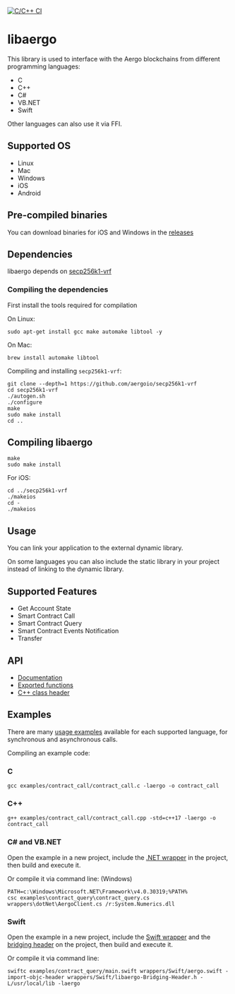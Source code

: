 [![C/C++ CI](https://github.com/aergoio/libaergo/workflows/C/C++%20CI/badge.svg)](https://github.com/aergoio/libaergo/actions)

# libaergo

This library is used to interface with the Aergo blockchains from different programming languages:

* C
* C++
* C#
* VB.NET
* Swift

Other languages can also use it via FFI.


## Supported OS

* Linux
* Mac
* Windows
* iOS
* Android


## Pre-compiled binaries

You can download binaries for iOS and Windows in the [releases](https://github.com/aergoio/libaergo/releases)


## Dependencies

libaergo depends on [secp256k1-vrf](https://github.com/aergoio/secp256k1-vrf)


### Compiling the dependencies

First install the tools required for compilation

On Linux:

```
sudo apt-get install gcc make automake libtool -y
```

On Mac:

```
brew install automake libtool
```

Compiling and installing `secp256k1-vrf`:

```
git clone --depth=1 https://github.com/aergoio/secp256k1-vrf
cd secp256k1-vrf
./autogen.sh
./configure
make
sudo make install
cd ..
```


## Compiling libaergo

```
make
sudo make install
```

For iOS:

```
cd ../secp256k1-vrf
./makeios
cd -
./makeios
```

## Usage

You can link your application to the external dynamic library.

On some languages you can also include the static library in your project instead of linking to the dynamic library.


## Supported Features

* Get Account State
* Smart Contract Call
* Smart Contract Query
* Smart Contract Events Notification
* Transfer


## API

* [Documentation](https://github.com/aergoio/libaergo/wiki)
* [Exported functions](https://github.com/aergoio/herac/blob/master/aergo.h)
* [C++ class header](https://github.com/aergoio/herac/blob/master/aergo.hpp)


## Examples

There are many [usage examples](https://github.com/aergoio/herac/tree/master/examples)
available for each supported language, for synchronous and asynchronous calls.

Compiling an example code:

### C

```
gcc examples/contract_call/contract_call.c -laergo -o contract_call
```

### C++

```
g++ examples/contract_call/contract_call.cpp -std=c++17 -laergo -o contract_call
```

### C# and VB.NET

Open the example in a new project, include the [.NET wrapper](https://github.com/aergoio/libaergo/blob/master/wrappers/dotNet/AergoClient.cs)
in the project, then build and execute it.

Or compile it via command line: (Windows)

```
PATH=c:\Windows\Microsoft.NET\Framework\v4.0.30319;%PATH%
csc examples\contract_query\contract_query.cs wrappers\dotNet\AergoClient.cs /r:System.Numerics.dll
```

### Swift

Open the example in a new project, include the [Swift wrapper](https://github.com/aergoio/libaergo/blob/master/wrappers/Swift/aergo.swift)
and the [bridging header](https://github.com/aergoio/libaergo/blob/master/wrappers/Swift/libaergo-Bridging-Header.h)
on the project, then build and execute it.

Or compile it via command line:

```
swiftc examples/contract_query/main.swift wrappers/Swift/aergo.swift -import-objc-header wrappers/Swift/libaergo-Bridging-Header.h -L/usr/local/lib -laergo
```
